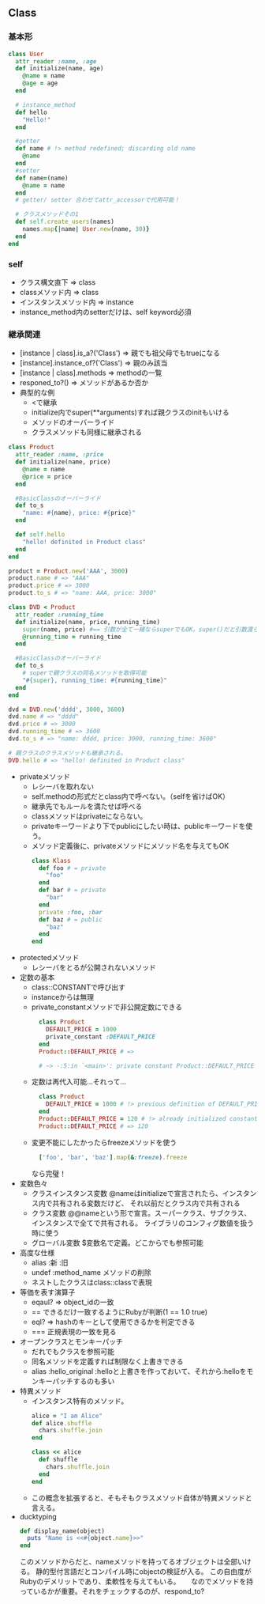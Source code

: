 ## Class

### 基本形
```rb
class User
  attr_reader :name, :age
  def initialize(name, age)
    @name = name
    @age = age
  end

  # instance_method
  def hello
    "Hello!"
  end

  #getter
  def name # !> method redefined; discarding old name
    @name
  end
  #setter
  def name=(name)
    @name = name
  end
  # getter/ setter 合わせてattr_accessorで代用可能！

  # クラスメソッドその1
  def self.create_users(names)
    names.map{|name| User.new(name, 30)}
  end
end
```

### self
- クラス構文直下 => class
- classメソッド内 => class
- インスタンスメソッド内 => instance
- instance_method内のsetterだけは、self keyword必須

### 継承関連
- [instance | class].is_a?('Class') => 親でも祖父母でもtrueになる
- [instance].instance_of?('Class') => 親のみ該当
- [instance | class].methods => methodの一覧
- responed_to?() => メソッドがあるか否か
- 典型的な例
  - <で継承
  - initialize内でsuper(**arguments)すれば親クラスのinitもいける
  - メソッドのオーバーライド
  - クラスメソッドも同様に継承される
```rb
class Product
  attr_reader :name, :price
  def initialize(name, price)
    @name = name
    @price = price
  end

  #BasicClassのオーバーライド
  def to_s
    "name: #{name}, price: #{price}"
  end

  def self.hello
    "hello! definited in Product class"
  end
end

product = Product.new('AAA', 3000)
product.name # => "AAA"
product.price # => 3000
product.to_s # => "name: AAA, price: 3000"

class DVD < Product
  attr_reader :running_time
  def initialize(name, price, running_time)
    super(name, price) #== 引数が全て一緒ならsuperでもOK。super()だと引数渡らないので注意が必要
    @running_time = running_time
  end

  #BasicClassのオーバーライド
  def to_s
    # superで親クラスの同名メソッドを取得可能
    "#{super}, running_time: #{running_time}"
  end
end

dvd = DVD.new('dddd', 3000, 3600)
dvd.name # => "dddd"
dvd.price # => 3000
dvd.running_time # => 3600
dvd.to_s # => "name: dddd, price: 3000, running_time: 3600"

# 親クラスのクラスメソッドも継承される。
DVD.hello # => "hello! definited in Product class"
```
- privateメソッド
  - レシーバを取れない
  - self.methodの形式だとclass内で呼べない。（selfを省けばOK）
  - 継承先でもルールを満たせば呼べる
  - classメソッドはprivateにならない。
  - privateキーワードより下でpublicにしたい時は、publicキーワードを使う。
  - メソッド定義後に、privateメソッドにメソッド名を与えてもOK
    ```rb
    class Klass
      def foo # = private
        "foo"
      end
      def bar # = private
        "bar"
      end
      private :foo, :bar
      def baz # = public
        "baz"
      end
    end
    ```
- protectedメソッド
  - レシーバをとるが公開されないメソッド
- 定数の基本
  - class::CONSTANTで呼び出す
  - instanceからは無理
  - private_constantメソッドで非公開定数にできる
    ```rb
      class Product
        DEFAULT_PRICE = 1000
        private_constant :DEFAULT_PRICE
      end
      Product::DEFAULT_PRICE # => 

      # ~> -:5:in `<main>': private constant Product::DEFAULT_PRICE referenced (NameError)
    ```
  - 定数は再代入可能...それって...
    ```rb
      class Product
        DEFAULT_PRICE = 1000 # !> previous definition of DEFAULT_PRICE was here
      end
      Product::DEFAULT_PRICE = 120 # !> already initialized constant Product::DEFAULT_PRICE
      Product::DEFAULT_PRICE # => 120
    ```
  - 変更不能にしたかったらfreezeメソッドを使う
    ```rb
      ['foo', 'bar', 'baz'].map(&:freeze).freeze
    ```
    なら完璧！
- 変数色々
  - クラスインスタンス変数
    @nameはinitializeで宣言されたら、インスタンス内で共有される変数だけど、
    それ以前だとクラス内で共有される
  - クラス変数
    @@nameという形で宣言。スーパークラス、サブクラス、インスタンスで全てで共有される。
    ライブラリのコンフィグ数値を扱う時に使う
  - グローバル変数
    $変数名で定義。どこからでも参照可能
- 高度な仕様
  - alias :新 :旧
  - undef :method_name メソッドの削除
  - ネストしたクラスはclass::classで表現
- 等価を表す演算子
  - eqaul? => object_idの一致
  - == できるだけ一致するようにRubyが判断(1 == 1.0 true)
  - eql? => hashのキーとして使用できるかを判定できる
  - === 正規表現の一致を見る
- オープンクラスとモンキーパッチ
  - だれでもクラスを参照可能
  - 同名メソッドを定義すれば制限なく上書きできる
  - alias :hello_original :helloと上書きを作っておいて、それから:helloをモンキーパッチするのも多い
- 特異メソッド
  - インスタンス特有のメソッド。
    ```rb
    alice = "I am Alice"
    def alice.shuffle
      chars.shuffle.join
    end

    class << alice
      def shuffle
        chars.shuffle.join
      end
    end
    ```
  - この概念を拡張すると、そもそもクラスメソッド自体が特異メソッドと言える。
- ducktyping
  ```rb
  def display_name(object)
    puts "Name is <<#{object.name}>>"
  end
  ```
  このメソッドからだと、nameメソッドを持ってるオブジェクトは全部いける。
  静的型付言語だとコンパイル時にobjectの検証が入る。
  この自由度がRubyのデメリットであり、柔軟性を与えてもいる。
　
  なのでメソッドを持っているかが重要。それをチェックするのが、respond_to?